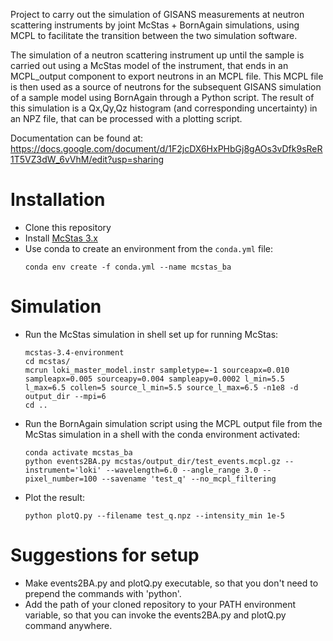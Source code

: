 Project to carry out the simulation of GISANS measurements at neutron scattering instruments by joint McStas + BornAgain simulations, using MCPL to facilitate the transition between the two simulation software.

The simulation of a neutron scattering instrument up until the sample is carried out using a McStas model of the instrument, that ends in an MCPL_output component to export neutrons in an MCPL file.
This MCPL file is then used as a source of neutrons for the subsequent GISANS simulation of a sample model using BornAgain through a Python script. The result of this simulation is a Qx,Qy,Qz histogram (and corresponding uncertainty) in an NPZ file, that can be processed with a plotting script.

Documentation can be found at: https://docs.google.com/document/d/1F2jcDX6HxPHbGj8gAOs3vDfk9sReR1T5VZ3dW_6vVhM/edit?usp=sharing

Installation
============
* Clone this repository 
* Install [McStas 3.x](https://github.com/McStasMcXtrace/McCode/blob/mccode-legacy/INSTALL-McStas-3.x/README.md)
* Use conda to create an environment from the `conda.yml` file: 
  ```
  conda env create -f conda.yml --name mcstas_ba
  ```

Simulation
==========

- Run the McStas simulation in shell set up for running McStas:
  ```
  mcstas-3.4-environment
  cd mcstas/
  mcrun loki_master_model.instr sampletype=-1 sourceapx=0.010 sampleapx=0.005 sourceapy=0.004 sampleapy=0.0002 l_min=5.5 l_max=6.5 collen=5 source_l_min=5.5 source_l_max=6.5 -n1e8 -d output_dir --mpi=6
  cd ..
  ```
- Run the BornAgain simulation script using the MCPL output file from the McStas simulation in a shell with the conda environment activated:
  ```
  conda activate mcstas_ba
  python events2BA.py mcstas/output_dir/test_events.mcpl.gz --instrument='loki' --wavelength=6.0 --angle_range 3.0 --pixel_number=100 --savename 'test_q' --no_mcpl_filtering
  ```

- Plot the result:
  ```
  python plotQ.py --filename test_q.npz --intensity_min 1e-5
  ```

Suggestions for setup
=====================
- Make events2BA.py and plotQ.py executable, so that you don't need to prepend the commands with 'python'.
- Add the path of your cloned repository to your PATH environment variable, so that you can invoke the events2BA.py and plotQ.py command anywhere.
